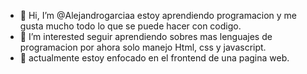 - 👋 Hi, I’m @Alejandrogarciaa estoy aprendiendo programacion y me  gusta mucho todo lo que se puede hacer con codigo.
- 👀 I’m interested seguir aprendiendo sobres mas lenguajes de programacion por ahora solo manejo Html, css y javascript.
- 🌱 actualmente estoy enfocado en el frontend  de una pagina web.




